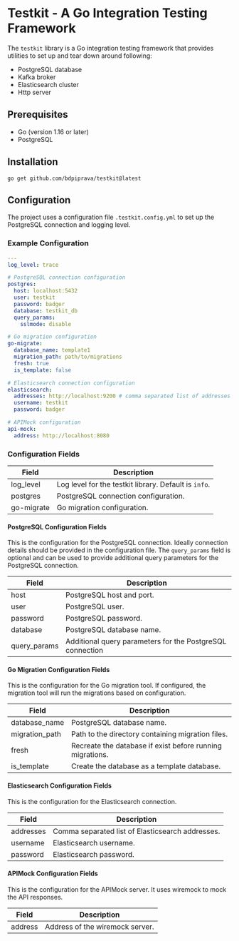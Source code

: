 # Testkit - A Go Integration Testing Framework

The `testkit` library is a Go integration testing framework that provides utilities to set up and tear down around
following:

- PostgreSQL database
- Kafka broker
- Elasticsearch cluster
- Http server

## Prerequisites

- Go (version 1.16 or later)
- PostgreSQL

## Installation

```shell
go get github.com/bdpiprava/testkit@latest
```

## Configuration

The project uses a configuration file `.testkit.config.yml` to set up the PostgreSQL connection and logging level.

### Example Configuration

```yaml
---
log_level: trace

# PostgreSQL connection configuration
postgres:
  host: localhost:5432
  user: testkit
  password: badger
  database: testkit_db
  query_params:
    sslmode: disable

# Go migration configuration
go-migrate:
  database_name: template1
  migration_path: path/to/migrations
  fresh: true
  is_template: false

# Elasticsearch connection configuration
elasticsearch:
  addresses: http://localhost:9200 # comma separated list of addresses
  username: testkit
  password: badger

# APIMock configuration
api-mock:
  address: http://localhost:8080
```

### Configuration Fields

| Field      | Description                                           |
|------------|-------------------------------------------------------|
| log_level  | Log level for the testkit library. Default is `info`. |
| postgres   | PostgreSQL connection configuration.                  |
| go-migrate | Go migration configuration.                           |

#### PostgreSQL Configuration Fields

This is the configuration for the PostgreSQL connection. Ideally connection details should be provided in the
configuration file. The `query_params` field is optional and can be used to provide additional query parameters for the
PostgreSQL connection.

| Field        | Description                                               |
|--------------|-----------------------------------------------------------|
| host         | PostgreSQL host and port.                                 |
| user         | PostgreSQL user.                                          |
| password     | PostgreSQL password.                                      |
| database     | PostgreSQL database name.                                 |
| query_params | Additional query parameters for the PostgreSQL connection |

#### Go Migration Configuration Fields

This is the configuration for the Go migration tool. If configured, the migration tool will run the migrations based on
configuration.

| Field          | Description                                               |
|----------------|-----------------------------------------------------------|
| database_name  | PostgreSQL database name.                                 |
| migration_path | Path to the directory containing migration files.         |
| fresh          | Recreate the database if exist before running migrations. |
| is_template    | Create the database as a template database.               |

#### Elasticsearch Configuration Fields

This is the configuration for the Elasticsearch connection.

| Field     | Description                                      |
|-----------|--------------------------------------------------|
| addresses | Comma separated list of Elasticsearch addresses. |
| username  | Elasticsearch username.                          |
| password  | Elasticsearch password.                          |

#### APIMock Configuration Fields

This is the configuration for the APIMock server. It uses wiremock to mock the API responses.

| Field   | Description                     |
|---------|---------------------------------|
| address | Address of the wiremock server. |
